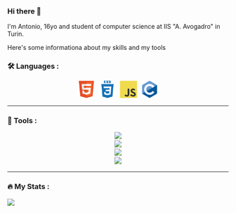 ### Hi there 👋

I'm Antonio, 16yo and student of computer science at IIS "A. Avogadro" in Turin.
  
Here's some informationa about my skills and my tools

### :hammer_and_wrench: Languages :
<div align="center">
  <img src="https://github.com/devicons/devicon/blob/master/icons/html5/html5-original.svg" title="HTML5" alt="HTML" width="40" height="40"/>&nbsp; 
  <img src="https://github.com/devicons/devicon/blob/master/icons/css3/css3-plain-wordmark.svg"  title="CSS3" alt="CSS" width="40" height="40"/>&nbsp;
  <img src="https://github.com/devicons/devicon/blob/master/icons/javascript/javascript-original.svg" title="JavaScript" alt="JavaScript" width="40" height="40"/>&nbsp;
  <img src="https://github.com/devicons/devicon/blob/master/icons/c/c-original.svg"
  <img src="https://github.com/devicons/devicon/blob/master/icons/git/git-original-wordmark.svg" title="Git" **alt="Git" width="40" height="40"/>
</div>

---

### :wrench: Tools :
<div align="center">
  <img src="https://img.shields.io/static/v1?label=OS&message=Windows &color=blue&logo=artix-linux&style=for-the-badge&logoColor=white">
  <br>
  <img src="https://img.shields.io/static/v1?label=Shell&message=CMD&color=black&logo=powershell&style=for-the-badge&logoColor=white">
  <br>
  <img src="https://img.shields.io/static/v1?&label=EDITOR&message=VS CODE&color=purple&logo=visual-studio&style=for-the-badge&logoColor=light%20blue">
  <br>
  <img src="https://img.shields.io/static/v1?&label=Browser&message=Edge&color=blue&logo=firefox&style=for-the-badge&logoColor=yellow">
</div>

---

### :fire: My Stats :
<img align="center" src="https://github-readme-streak-stats.herokuapp.com/?user=Antonio-Bellini"/></a>

